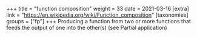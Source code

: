 +++
title = "function composition"
weight = 33
date = 2021-03-16
[extra]
link = "https://en.wikipedia.org/wiki/Function_composition"
[taxonomies]
groups = ["fp"]
+++
Producing a function from two or more functions that feeds the output of one into the other(s) (see Partial application)

